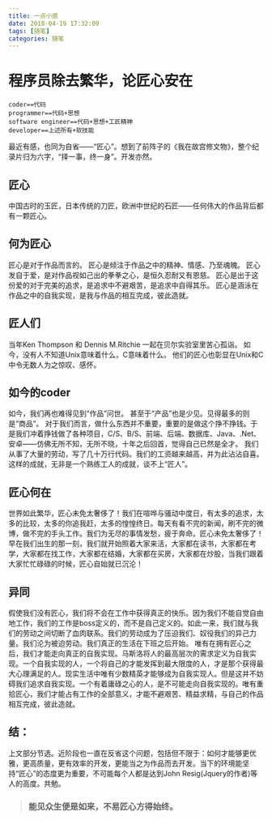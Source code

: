 ```yaml
---
title: 一点小感
date: 2018-04-19 17:32:09
tags: [随笔]
categories: 随笔
---
```

# 程序员除去繁华，论匠心安在 

```
coder==代码
programmer==代码+思想
software engineer==代码+思想+工匠精神
developer==上述所有+软技能
```
最近有感，也同为自省——“匠心”。想到了前阵子的《我在故宫修文物》，整个纪录片归为六字，“择一事，终一身”。开发亦然。
## 匠心
中国古时的玉匠，日本传统的刀匠，欧洲中世纪的石匠——任何伟大的作品背后都有一颗匠心。
## 何为匠心
匠心是对于作品而言的。
匠心是倾注于作品之中的精神、情感、乃至魂魄。
匠心发自于爱，是对作品视如己出的拳拳之心，是恒久忍耐又有恩慈。
匠心是出于这份爱的对于完美的追求，是追求中不避艰苦，是追求中自得其乐。
匠心是涵泳在作品之中的自我实现，是我与作品的相互完成，彼此造就。
## 匠人们
当年Ken Thompson 和 Dennis M.Ritchie 一起在贝尔实验室里苦心孤诣。
如今，没有人不知道Unix意味着什么，C意味着什么。
他们的匠心也彰显在Unix和C中令无数人为之惊叹、感怀。
<!--more-->
## 如今的coder
如今，我们再也难得见到“作品”问世。
甚至于“产品”也是少见。见得最多的则是“商品”。
对于我们而言，做什么东西并不重要，重要的是做这个挣不挣钱。于是我们冲着挣钱做了各种项目，C/S、B/S、前端、后端、数据库、Java、.Net、安卓——仿佛无所不知，无所不晓，十年之后回首，觉得自己已然是全才。
我们从事了大量的劳动，写了几十万行代码。我们的工资越来越高，并为此沾沾自喜。
这样的成就，无非是一个熟练工人的成就，谈不上“匠人”。
## 匠心何在
世界如此繁华，匠心未免太奢侈了！我们在喧哗与骚动中度日，有太多的追求，太多的比较，太多的你追我赶，太多的惶惶终日。每天有看不完的新闻，刷不完的微博，做不完的手头工作。我们为无尽的事情发愁，疲于奔命。匠心未免太奢侈了！早在我们出生的那一刻，我们就开始照着大家来活，大家都在读书，大家都在考学，大家都在找工作，大家都在结婚，大家都在买房，大家都在炒股，当我们跟着大家忙忙碌碌的时候，匠心自始就已沉沦！
## 异同
假使我们没有匠心，我们将不会在工作中获得真正的快乐。因为我们不能自觉自由地工作，我们的工作是boss定义的，而不是自己定义的。如此一来，我们就与我们的劳动之间切断了血肉联系。我们的劳动成为了压迫我们、奴役我们的异己力量。我们沦为被迫劳动。我们真正的生活在下班之后开始。
唯有在拥有匠心之后，我们才能走向真正的自我实现。马斯洛将人的最高层次的需求定义为自我实现。一个自我实现的人，一个将自己的才能发挥到最大限度的人，才是那个获得最大心理满足的人。现实生活中唯有少数精英才能够成为自我实现人。但是这并不妨碍我们追求自我实现。一个有着庸碌之心的人，是不可能走向自我实现的。唯有重拾匠心，我们才能占有工作的全部意义，才能不避艰苦、精益求精，与自己的作品相互完成，彼此造就。

## 结：
上文部分节选。近阶段也一直在反省这个问题，包括但不限于：如何才能够更优雅，更高质量，更有效率的开发，更能当之为作品而去开发。当下的环境能坚持“匠心”的态度更为重要，不可能每个人都是达到John Resig(Jquery的作者)等人的高度。共勉。

> ### 能见众生便是如来，不易匠心方得始终。
